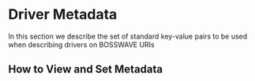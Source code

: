 # Driver Metadata

In this section we describe the set of standard key-value pairs to be used when describing drivers on BOSSWAVE URIs

## How to View and Set Metadata
